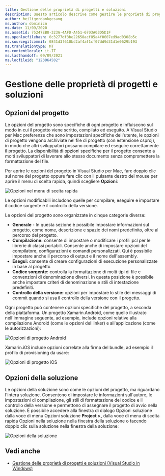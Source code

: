```yaml
---
title: Gestione delle proprietà di progetti e soluzioni
description: Questo articolo descrive come gestire le proprietà di progetti e soluzioni in Visual Studio per Mac
author: heiligerdankgesang
ms.author: dominicn
ms.date: 11/09/2020
ms.assetid: 75247EB8-323A-4AFD-A451-6703A03D5D1F
ms.openlocfilehash: 0c3277df3be22658acf85a4f0607ed9ad0308b5c
ms.sourcegitcommit: 0841d3f610bd2af4af1cf07dd9d31d1e0629b193
ms.translationtype: MT
ms.contentlocale: it-IT
ms.lasthandoff: 09/09/2021
ms.locfileid: "123964502"
---
```

# <a name="managing-project-and-solution-properties"></a>Gestione delle proprietà di progetti e soluzioni

## <a name="project-options"></a>Opzioni del progetto

Le opzioni del progetto sono specifiche di ogni progetto e influiscono sul modo in cui il progetto viene scritto, compilato ed eseguito. A Visual Studio per Mac preferenze che sono impostazioni specifiche dell'utente, le opzioni di progetto vengono archiviate nel file di progetto (con estensione csproj), in modo che altri sviluppatori possano compilare ed eseguire correttamente il progetto. La disponibilità di opzioni specifiche per il progetto consente a molti sviluppatori di lavorare allo stesso documento senza compromettere la formattazione del file.

Per aprire le opzioni del progetto in Visual Studio per Mac, fare doppio clic sul nome del progetto oppure fare clic con il pulsante destro del mouse per aprire il menu di scelta rapida, quindi scegliere **Opzioni**:

![Opzioni nel menu di scelta rapida](media/projects-and-solutions-image2.png)

Le opzioni modificabili includono quelle per compilare, eseguire e impostare il codice sorgente e il controllo della versione.

Le opzioni del progetto sono organizzate in cinque categorie diverse:

* **Generale** - In questa sezione è possibile impostare informazioni sul progetto, come nome, descrizione e spazio dei nomi predefinito, oltre al percorso del progetto.
* **Compilazione:** consente di impostare o modificare i profili pcl per le librerie di classi portabili. Consente anche di impostare opzioni del compilatore, configurazioni e comandi personalizzati. Qui è possibile impostare anche il percorso di output e il nome dell'assembly.
* **Esegui:** consente di creare configurazioni di esecuzione personalizzate in base al progetto.
* **Codice sorgente:** controlla la formattazione di molti tipi di file e convenzioni di denominazione diversi. In questa posizione è possibile anche impostare criteri di denominazione e stili di intestazione predefiniti.
* **Controllo della versione:** opzioni per impostare lo stile dei messaggi di commit quando si usa il controllo della versione con il progetto.

Ogni progetto può contenere opzioni specifiche del progetto, a seconda della piattaforma. Un progetto Xamarin.Android, come quello illustrato nell'immagine seguente, ad esempio, include opzioni relative alla compilazione Android (come le opzioni del linker) e all'applicazione (come le autorizzazioni):

![Opzioni di progetto Android](media/projects-and-solutions-image5.png)

Xamarin.iOS include opzioni correlate alla firma del bundle, ad esempio il profilo di provisioning da usare:

![Opzioni di progetto iOS](media/projects-and-solutions-image6.png)

## <a name="solution-options"></a>Opzioni della soluzione

Le opzioni della soluzione sono come le opzioni del progetto, ma riguardano l'intera soluzione. Consentono di impostare le informazioni sull'autore, le impostazioni di compilazione, gli stili di formattazione del codice e il controllo della versione e permettono di assegnare il progetto di avvio nella soluzione.  È possibile accedere alla finestra di dialogo Opzioni soluzione dalla  voce di menu Opzioni soluzione **Project >,** dalla voce di menu di scelta rapida Opzioni nella soluzione nella finestra della soluzione o facendo doppio clic sulla soluzione nella finestra della soluzione:

![Opzioni della soluzione](media/projects-and-solutions-image7.png)

## <a name="see-also"></a>Vedi anche

* [Gestione delle proprietà di progetti e soluzioni (Visual Studio in Windows)](/visualstudio/ide/managing-project-and-solution-properties)